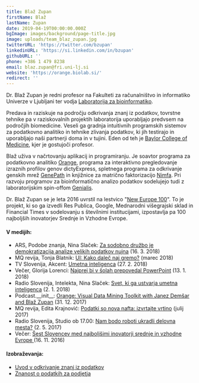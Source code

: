 ```yaml
---
title: Blaž Zupan
firstName: Blaž
lastName: Zupan
date: 2019-04-19T00:00:00.000Z
bgImage: images/background/page-title.jpg
image: uploads/team_blaz_zupan.jpg
twitterURL: 'https://twitter.com/bzupan'
linkedinURL: 'https://si.linkedin.com/in/bzupan'
githubURL: ''
phone: +386 1 479 8238
email: blaz.zupan@fri.uni-lj.si
website: 'https://orange.biolab.si/'
redirect: ''
---
```

Dr. Blaž Zupan je redni profesor na Fakulteti za računalništvo in informatiko Univerze v Ljubljani ter vodja [Laboratorija za bioinformatiko](https://www.fri.uni-lj.si/sl/laboratorij/biolab). 

Predava in raziskuje na področju odkrivanja znanj iz podatkov, tovrstne tehnike pa v raziskovalnih projektih laboratorija uporabljajo predvsem na področjih biomedicine. Veseli ga gradnja intuitivnih programskih sistemov za podatkovno analitiko in tehnike zlivanja podatkov, ki jih testirajo in uporabljajo naši partnerji doma in v tujini. Eden od teh je [Baylor College of Medicine](https://www.bcm.edu/), kjer je gostujoči profesor.

Blaž uživa v načrtovanju aplikacij in programiranju. Je soavtor programa za podatkovno analitiko [Orange](https://orange.biolab.si/), programa za interaktivno pregledovanje izraznih profilov genov dictyExpress, spletnega programa za odkrivanje genskih mrež [GenePath](http://genepath.biolab.si/) in knjižnice za matrično faktorizacijo [Nimfa](http://nimfa.biolab.si/). Pri razvoju programov za bioinformatično analizo podatkov sodelujejo tudi z laboratorijskim spin-offom [Genialis](http://www.genialis.com/).

Dr. Blaž Zupan se je leta 2016 uvrstil na lestvico "[New Europe 100](https://www.ft.com/content/ece06f66-90a7-11e6-a72e-b428cb934b78)". To je projekt, ki so ga izvedli Res Publica, Google, Mednarodni višegrajski sklad in Financial Times v sodelovanju s številnimi institucijami, izpostavlja pa 100 najboljših inovatorjev Srednje in Vzhodne Evrope.

#### V medijih:

* ARS, Podobe znanja, Nina Slaček: [Za sodobno družbo je demokratizacija analize velikih podatkov nujna](https://ars.rtvslo.si/2018/03/podobe-znanja-90/) (16. 3. 2018)
* MQ revija, Tonja Blatnik: [UI: Kako daleč naj gremo?](https://issuu.com/mq_magazine2007/docs/mq40?ff=true) (marec 2018)
* TV Slovenija, Akcent: [Umetna inteligenca](https://4d.rtvslo.si/arhiv/akcent/174522855) (27. 2. 2018)
* Večer, Glorija Lorenci: [Najprej bi v šolah prepovedal PowerPoint](https://www.vecer.com/najprej-bi-v-solah-prepovedal-powerpoint-6382491) (13. 1. 2018)
* Radio Slovenija, Intelekta, Nina Slaček: [Svet, ki ga ustvarja umetna inteligenca](https://4d.rtvslo.si/arhiv/intelekta/174511590) (2. 1. 2018)
* Podcast.\_\_init\_\_: [Orange: Visual Data Mining Toolkit with Janez Demšar and Blaž Zupan](https://www.pythonpodcast.com/orange-with-janez-demsar-and-blaz-zupan-episode-142/) (31. 12. 2017)
* MQ revija, Edita Krajnović: [Podatki so nova nafta: izvrtajte vrtino](https://issuu.com/mq_magazine2007/docs/zm_-_mq38_-_2017_lowres/24) (julij 2017)
* Radio Slovenija, Studio ob 17.00: [Nam bodo roboti ukradli delovna mesta?](https://4d.rtvslo.si/arhiv/studio-ob-17h/174469060) (2. 5. 2017)
* Večer: [Šest Slovencev med najboljšimi inovatorji srednje in vzhodne Evrope ](https://www.vecer.com/sest-slovencev-med-najboljsimi-inovatorji-srednje-in-vzhodne-evrope-6240382)(16. 11. 2016)

#### Izobraževanja:

* [Uvod v odkrivanje znanj iz podatkov](https://akademijafri.si/izobrazevanja/za-podjetja/uvod-v-odkrivanje-znanj-iz-podatkov/)
* [Znanost o podatkih za podjetja](https://akademijafri.si/izobrazevanja/za-podjetja/znanost-o-podatkih-za-podjetja/)
